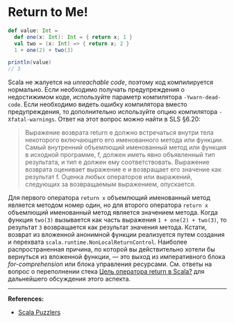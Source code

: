 # Return to Me!

```scala
def value: Int = 
  def one(x: Int): Int = { return x; 1 }
  val two = (x: Int) => { return x; 2 }
  1 + one(2) + two(3)

println(value)
// 3
```

Scala не жалуется на _unreachable code_, поэтому код компилируется нормально. 
Если необходимо получать предупреждения о недостижимом коде, используйте параметр компилятора `-Ywarn-dead-code`. 
Если необходимо видеть ошибку компилятора вместо предупреждения, 
то дополнительно используйте опцию компилятора `-Xfatal-warnings`. 
Ответ на этот вопрос можно найти в SLS §6.20: 

> Выражение возврата return e должно встречаться внутри тела некоторого включающего его именованного метода или функции. 
> Самый внутренний объемлющий именованный метод или функция в исходной программе, f, 
> должен иметь явно объявленный тип результата, и тип e должен ему соответствовать. 
> Выражение возврата оценивает выражение e и возвращает его значение как результат f. 
> Оценка любых операторов или выражений, следующих за возвращаемым выражением, опускается. 

Для первого оператора `return x` объемлющий именованный метод является методом номер один, 
но для второго оператора `return x` объемлющий именованный метод является значением метода. 
Когда функция `two(3)` вызывается как часть выражения `1 + one(2) + two(3)`, 
то результат `3` возвращается как результат значения метода. 
Кстати, возврат из вложенной анонимной функции реализуется путем создания 
и перехвата `scala.runtime.NonLocalReturnControl`. 
Наиболее распространенная причина, по которой вы действительно хотели бы вернуться из вложенной функции, — 
это выход из императивного блока _for-comprehension_ или блока управления ресурсами. 
См. ответы на вопрос о переполнении стека
[Цель оператора return в Scala?](https://stackoverflow.com/questions/3770989/purpose-of-return-statement-in-scala/3771243#3771243) 
для дальнейшего обсуждения этого аспекта.


---

**References:**
- [Scala Puzzlers](https://scalapuzzlers.com/index.html#pzzlr-018)
